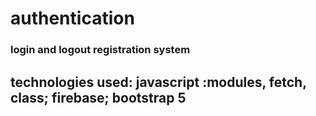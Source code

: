 # authentication
### login and logout registration system
## technologies used: javascript :modules, fetch, class; firebase; bootstrap 5

